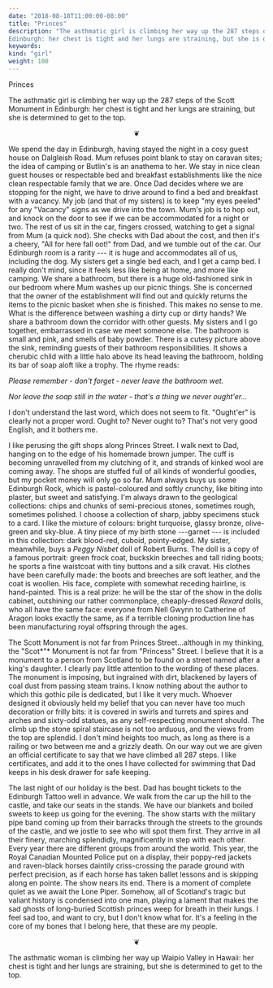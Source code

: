 ```yaml
---
date: "2018-08-18T11:00:00-08:00"
title: "Princes"
description: "The asthmatic girl is climbing her way up the 287 steps of the Scott Monument in
Edinburgh: her chest is tight and her lungs are straining, but she is determined to get to the top."
keywords:
kind: "girl"
weight: 100
---
```


Princes

The asthmatic girl is climbing her way up the 287 steps of the Scott Monument in Edinburgh: her
chest is tight and her lungs are straining, but she is determined to get to the top.

<p style="text-align: center;">
❦
</p>

We spend the day in Edinburgh, having stayed the night in a cosy guest house on Dalgleish Road. Mum
refuses point blank to stay on caravan sites; the idea of camping or Butlin's is an anathema to her.
We stay in nice clean guest houses or respectable bed and breakfast establishments like the nice
clean respectable family that we are. Once Dad decides where we are stopping for the night, we have
to drive around to find a bed and breakfast with a vacancy. My job (and that of my sisters) is to
keep "my eyes peeled" for any "Vacancy" signs as we drive into the town. Mum's job is to hop out,
and knock on the door to see if we can be accommodated for a night or two. The rest of us sit in the
car, fingers crossed, watching to get a signal from Mum (a quick nod). She checks with Dad about the
cost, and then it's a cheery, "All for here fall oot!" from Dad, and we tumble out of the car. Our
Edinburgh room is a rarity --- it is huge and accommodates all of us, including the dog. My sisters
get a single bed each, and I get a camp bed. I really don't mind, since it feels less like being at
home, and more like camping. We share a bathroom, but there is a huge old-fashioned sink in our
bedroom where Mum washes up our picnic things. She is concerned that the owner of the establishment
will find out and quickly returns the items to the picnic basket when she is finished. This makes no
sense to me. What is the difference between washing a dirty cup or dirty hands? We share a bathroom
down the corridor with other guests. My sisters and I go together, embarrassed in case we meet
someone else. The bathroom is small and pink, and smells of baby powder. There is a cutesy picture
above the sink, reminding guests of their bathroom responsibilities. It shows a cherubic child with
a little halo above its head leaving the bathroom, holding its bar of soap aloft like a trophy. The
rhyme reads:

*Please remember - don\'t forget - never leave the bathroom wet.*

*Nor leave the soap still in the water - that's a thing we never ought'er...*

I don't understand the last word, which does not seem to fit. "Ought'er" is clearly not a proper
word. Ought to? Never ought to? That's not very good English, and it bothers me.

I like perusing the gift shops along Princes Street. I walk next to Dad, hanging on to the edge of
his homemade brown jumper. The cuff is becoming unravelled from my clutching of it, and strands of
kinked wool are coming away. The shops are stuffed full of all kinds of wonderful goodies, but my
pocket money will only go so far. Mum always buys us some Edinburgh Rock, which is pastel-coloured
and softly crunchy, like biting into plaster, but sweet and satisfying. I'm always drawn to the
geological collections: chips and chunks of semi-precious stones, sometimes rough, sometimes
polished. I choose a collection of sharp, jabby specimens stuck to a card. I like the mixture of
colours: bright turquoise, glassy bronze, olive-green and sky-blue. A tiny piece of my birth stone
---garnet --- is included in this collection: dark blood-red, cuboid, pointy-edged. My sister,
meanwhile, buys a *Peggy Nisbet* doll of Robert Burns. The doll is a copy of a famous portrait:
green frock coat, buckskin breeches and tall riding boots; he sports a fine waistcoat with tiny
buttons and a silk cravat. His clothes have been carefully made: the boots and breeches are soft
leather, and the coat is woollen. His face, complete with somewhat receding hairline, is
hand-painted. This is a real prize: he will be the star of the show in the dolls cabinet, outshining
our rather commonplace, cheaply-dressed *Rexard* dolls, who all have the same face: everyone from
Nell Gwynn to Catherine of Aragon looks exactly the same, as if a terrible cloning production line
has been manufacturing royal offspring through the ages.

The Scott Monument is not far from Princes Street...although in my thinking, the \"Scot*\"* Monument
is not far from \"Princess\" Street. I believe that it is a monument to a person from Scotland to be
found on a street named after a king's daughter. I clearly pay little attention to the wording of
these places. The monument is imposing, but ingrained with dirt, blackened by layers of coal dust
from passing steam trains. I know nothing about the author to which this gothic pile is dedicated,
but I like it very much. Whoever designed it obviously held my belief that you can never have too
much decoration or frilly bits: it is covered in swirls and turrets and spires and arches and
sixty-odd statues, as any self-respecting monument should. The climb up the stone spiral staircase
is not too arduous, and the views from the top are splendid. I don't mind heights too much, as long
as there is a railing or two between me and a grizzly death. On our way out we are given an official
certificate to say that we have climbed all 287 steps. I like certificates, and add it to the ones I
have collected for swimming that Dad keeps in his desk drawer for safe keeping.

The last night of our holiday is the best. Dad has bought tickets to the Edinburgh Tattoo well in
advance. We walk from the car up the hill to the castle, and take our seats in the stands. We have
our blankets and boiled sweets to keep us going for the evening. The show starts with the military
pipe band coming up from their barracks through the streets to the grounds of the castle, and we
jostle to see who will spot them first. They arrive in all their finery, marching splendidly,
magnificently in step with each other. Every year there are different groups from around the world.
This year, the Royal Canadian Mounted Police put on a display, their poppy-red jackets and
raven-black horses daintily criss-crossing the parade ground with perfect precision, as if each
horse has taken ballet lessons and is skipping along en pointe. The show nears its end. There is a
moment of complete quiet as we await the Lone Piper. Somehow, all of Scotland's tragic but valiant
history is condensed into one man, playing a lament that makes the sad ghosts of long-buried
Scottish princes weep for breath in their lungs. I feel sad too, and want to cry, but I don't know
what for. It's a feeling in the core of my bones that I belong here, that these are my people.

<p style="text-align: center;">
❦
</p>

The asthmatic woman is climbing her way up Waipio Valley in Hawaii: her chest is tight and her lungs
are straining, but she is determined to get to the top.
